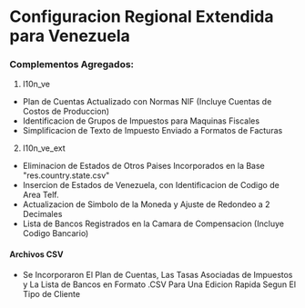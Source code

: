 # Configuracion Regional Extendida para Venezuela  
### **Complementos Agregados:**
  
1. l10n_ve 
* Plan de Cuentas Actualizado con Normas NIF (Incluye Cuentas de Costos de Produccion)
* Identificacion de Grupos de Impuestos para Maquinas Fiscales
* Simplificacion de Texto de Impuesto Enviado a Formatos de Facturas
  
2. l10n_ve_ext
* Eliminacion de Estados de Otros Paises Incorporados en la Base "res.country.state.csv"
* Insercion de Estados de Venezuela, con Identificacion de Codigo de Area Telf.
* Actualizacion de Simbolo de la Moneda y Ajuste de Redondeo a 2 Decimales
* Lista de Bancos Registrados en la Camara de Compensacion (Incluye Codigo Bancario)

#### Archivos CSV
* Se Incorporaron El Plan de Cuentas, Las Tasas Asociadas de Impuestos y La Lista de Bancos en Formato .CSV Para Una Edicion Rapida Segun El Tipo de Cliente
